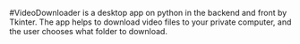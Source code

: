 #VideoDownloader is a desktop app on python in the backend and front by Tkinter.
The app helps to download video files to your private computer, and the user chooses what folder to download.
